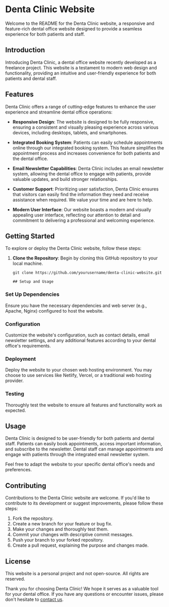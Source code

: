 # Denta Clinic Website

Welcome to the README for the Denta Clinic website, a responsive and feature-rich dental office website designed to provide a seamless experience for both patients and staff.

## Introduction

Introducing Denta Clinic, a dental office website recently developed as a freelance project. This website is a testament to modern web design and functionality, providing an intuitive and user-friendly experience for both patients and dental staff.

## Features

Denta Clinic offers a range of cutting-edge features to enhance the user experience and streamline dental office operations:

- **Responsive Design**: The website is designed to be fully responsive, ensuring a consistent and visually pleasing experience across various devices, including desktops, tablets, and smartphones.

- **Integrated Booking System**: Patients can easily schedule appointments online through our integrated booking system. This feature simplifies the appointment process and increases convenience for both patients and the dental office.

- **Email Newsletter Capabilities**: Denta Clinic includes an email newsletter system, allowing the dental office to engage with patients, provide valuable updates, and build stronger relationships.

- **Customer Support**: Prioritizing user satisfaction, Denta Clinic ensures that visitors can easily find the information they need and receive assistance when required. We value your time and are here to help.

- **Modern User Interface**: Our website boasts a modern and visually appealing user interface, reflecting our attention to detail and commitment to delivering a professional and welcoming experience.

## Getting Started

To explore or deploy the Denta Clinic website, follow these steps:

1. **Clone the Repository**: Begin by cloning this GitHub repository to your local machine.
   
   ```shell
   git clone https://github.com/yourusername/denta-clinic-website.git

   ## Setup and Usage

### Set Up Dependencies

Ensure you have the necessary dependencies and web server (e.g., Apache, Nginx) configured to host the website.

### Configuration

Customize the website's configuration, such as contact details, email newsletter settings, and any additional features according to your dental office's requirements.

### Deployment

Deploy the website to your chosen web hosting environment. You may choose to use services like Netlify, Vercel, or a traditional web hosting provider.

### Testing

Thoroughly test the website to ensure all features and functionality work as expected.

## Usage

Denta Clinic is designed to be user-friendly for both patients and dental staff. Patients can easily book appointments, access important information, and subscribe to the newsletter. Dental staff can manage appointments and engage with patients through the integrated email newsletter system.

Feel free to adapt the website to your specific dental office's needs and preferences.

## Contributing

Contributions to the Denta Clinic website are welcome. If you'd like to contribute to its development or suggest improvements, please follow these steps:

1. Fork the repository.
2. Create a new branch for your feature or bug fix.
3. Make your changes and thoroughly test them.
4. Commit your changes with descriptive commit messages.
5. Push your branch to your forked repository.
6. Create a pull request, explaining the purpose and changes made.

## License

This website is a personal project and not open-source. All rights are reserved.

Thank you for choosing Denta Clinic! We hope it serves as a valuable tool for your dental office. If you have any questions or encounter issues, please don't hesitate to [contact us](mailto:contact@dentaclinic.com).
